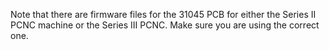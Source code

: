 Note that there are firmware files for the 31045 PCB for either the Series II PCNC machine or the Series III PCNC. Make sure you are using the correct one.